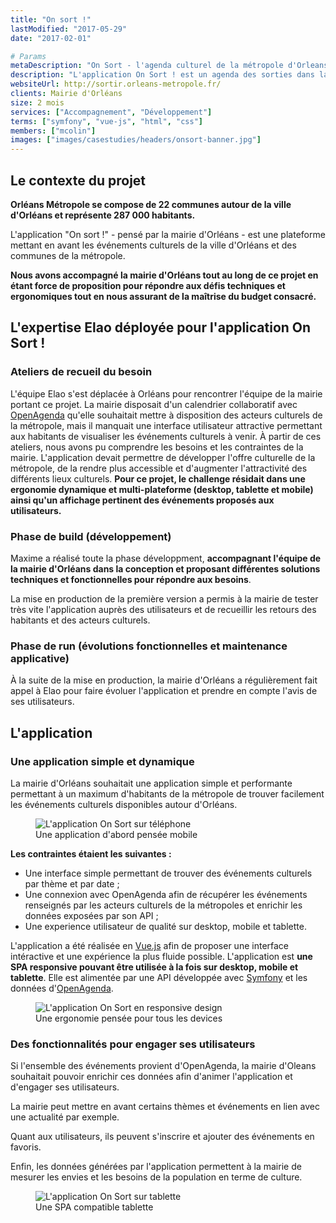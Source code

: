```yaml
---
title: "On sort !"
lastModified: "2017-05-29"
date: "2017-02-01"

# Params
metaDescription: "On Sort - l'agenda culturel de la métropole d'Orleans."
description: "L'application On Sort ! est un agenda des sorties dans la métropole orléanaise. Les organisateurs peuvent suggérer leurs événements en quelques clics."
websiteUrl: http://sortir.orleans-metropole.fr/
clients: Mairie d'Orléans
size: 2 mois
services: ["Accompagnement", "Développement"]
terms: ["symfony", "vue-js", "html", "css"]
members: ["mcolin"]
images: ["images/casestudies/headers/onsort-banner.jpg"]
---
```


## Le contexte du projet

**Orléans Métropole se compose de 22 communes autour de la ville d'Orléans et représente 287 000 habitants.**

L'application "On sort !" - pensé par la mairie d'Orléans - est une plateforme mettant en avant les événements culturels de la ville d'Orléans et des communes de la métropole.

**Nous avons accompagné la mairie d'Orléans tout au long de ce projet en étant force de proposition pour répondre aux défis techniques et ergonomiques tout en nous assurant de la maîtrise du budget consacré.**

## L'expertise Elao déployée pour l'application On Sort !

### Ateliers de recueil du besoin
L'équipe Elao s'est déplacée à Orléans pour rencontrer l'équipe de la mairie portant ce projet.
La mairie disposait d'un calendrier collaboratif avec [OpenAgenda](https://openagenda.com/) qu'elle souhaitait mettre à disposition des acteurs culturels de la métropole, mais il manquait une interface utilisateur attractive permettant aux habitants de visualiser les événements culturels à venir.
À partir de ces ateliers, nous avons pu comprendre les besoins et les contraintes de la mairie. L'application devait permettre de développer l'offre culturelle de la métropole, de la rendre plus accessible et d'augmenter l'attractivité des différents lieux culturels.
**Pour ce projet, le challenge résidait dans une ergonomie dynamique et multi-plateforme (desktop, tablette et mobile) ainsi qu'un affichage pertinent des événements proposés aux utilisateurs.**

### Phase de build (développement)
Maxime a réalisé toute la phase développment, **accompagnant l'équipe de la mairie d'Orléans dans la conception et proposant différentes solutions techniques et fonctionnelles pour répondre aux besoins**.

La mise en production de la première version a permis à la mairie de tester très vite l'application auprès des utilisateurs et de recueillir les retours des habitants et des acteurs culturels.

### Phase de run (évolutions fonctionnelles et maintenance applicative)
À la suite de la mise en production, la mairie d'Orléans a régulièrement fait appel à Elao pour faire évoluer l'application et prendre en compte l'avis de ses utilisateurs.

## L'application

### Une application simple et dynamique

La mairie d'Orléans souhaitait une application simple et performante permettant à un maximum d'habitants de la métropole de trouver facilement les événements culturels disponibles autour d'Orléans.

<figure>
    <img src="images/casestudies/on-sort-phones.png" alt="L'application On Sort sur téléphone">
    <figcaption>
      <span class="figure__legend">Une application d'abord pensée mobile</span>
    </figcaption>
</figure>

**Les contraintes étaient les suivantes :**

* Une interface simple permettant de trouver des événements culturels par thème et par date ;
* Une connexion avec OpenAgenda afin de récupérer les événements renseignés par les acteurs culturels de la métropoles et enrichir les données exposées par son API ;
* Une experience utilisateur de qualité sur desktop, mobile et tablette.

L'application a été réalisée en [Vue.js](#lien-page-techno) afin de proposer une interface intéractive et une expérience la plus fluide possible. L'application est **une SPA responsive pouvant être utilisée à la fois sur desktop, mobile et tablette**. Elle est alimentée par une API développée avec [Symfony](#lien-page-techno) et les données d'[OpenAgenda](https://openagenda.com/).


<figure>
    <img src="images/casestudies/on-sort-computer-phone.jpg" alt="L'application On Sort en responsive design">
    <figcaption>
      <span class="figure__legend">Une ergonomie pensée pour tous les devices</span>
    </figcaption>
</figure>

### Des fonctionnalités pour engager ses utilisateurs

Si l'ensemble des événements provient d'OpenAgenda, la mairie d'Oleans souhaitait pouvoir enrichir ces données afin d'animer l'application et d'engager ses utilisateurs.

La mairie peut mettre en avant certains thèmes et événements en lien avec une actualité par exemple.

Quant aux utilisateurs, ils peuvent s'inscrire et ajouter des événements en favoris.

Enfin, les données générées par l'application permettent à la mairie de mesurer les envies et les besoins de la population en terme de culture.

<figure>
    <img src="images/casestudies/on-sort-tablet.png" alt="L'application On Sort sur tablette">
    <figcaption>
      <span class="figure__legend">Une SPA compatible tablette</span>
    </figcaption>
</figure>
